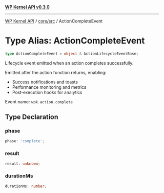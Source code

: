 [**WP Kernel API v0.3.0**](../../../README.md)

---

[WP Kernel API](../../../README.md) / [core/src](../README.md) / ActionCompleteEvent

# Type Alias: ActionCompleteEvent

```ts
type ActionCompleteEvent = object & ActionLifecycleEventBase;
```

Lifecycle event emitted when an action completes successfully.

Emitted after the action function returns, enabling:

- Success notifications and toasts
- Performance monitoring and metrics
- Post-execution hooks for analytics

Event name: `wpk.action.complete`

## Type Declaration

### phase

```ts
phase: 'complete';
```

### result

```ts
result: unknown;
```

### durationMs

```ts
durationMs: number;
```
